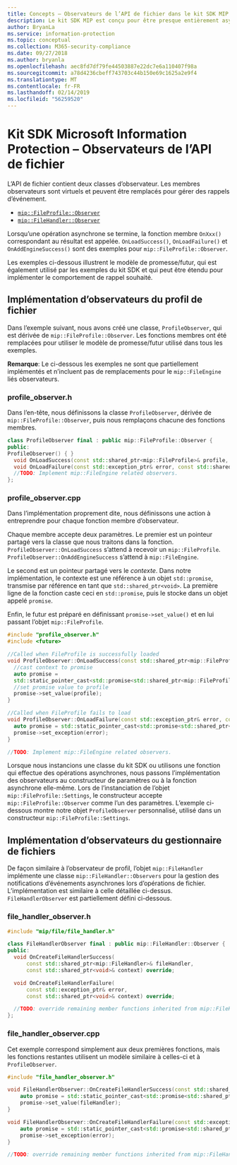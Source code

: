 ```yaml
---
title: Concepts – Observateurs de l’API de fichier dans le kit SDK MIP
description: Le kit SDK MIP est conçu pour être presque entièrement asynchrone. Cet article vous aidera à comprendre comment des observateurs de l’API de fichier sont implémentés et utilisés pour l’asynchronicité.
author: BryanLa
ms.service: information-protection
ms.topic: conceptual
ms.collection: M365-security-compliance
ms.date: 09/27/2018
ms.author: bryanla
ms.openlocfilehash: aec8fd7df79fe44503887e22dc7e6a110407f98a
ms.sourcegitcommit: a78d4236cbeff743703c44b150e69c1625a2e9f4
ms.translationtype: MT
ms.contentlocale: fr-FR
ms.lasthandoff: 02/14/2019
ms.locfileid: "56259520"
---
```

# <a name="microsoft-information-protection-sdk---file-api-observers"></a>Kit SDK Microsoft Information Protection – Observateurs de l’API de fichier

L’API de fichier contient deux classes d’observateur. Les membres observateurs sont virtuels et peuvent être remplacés pour gérer des rappels d’événement.

- [`mip::FileProfile::Observer`](reference/class_mip_fileprofile_observer.md)
- [`mip::FileHandler::Observer`](reference/class_mip_filehandler_observer.md)

Lorsqu’une opération asynchrone se termine, la fonction membre `OnXxx()` correspondant au résultat est appelée. `OnLoadSuccess()`, `OnLoadFailure()` et `OnAddEngineSuccess()` sont des exemples pour `mip::FileProfile::Observer`.

Les exemples ci-dessous illustrent le modèle de promesse/futur, qui est également utilisé par les exemples du kit SDK et qui peut être étendu pour implémenter le comportement de rappel souhaité. 

## <a name="file-profile-observer-implementation"></a>Implémentation d’observateurs du profil de fichier

Dans l’exemple suivant, nous avons créé une classe, `ProfileObserver`, qui est dérivée de `mip::FileProfile::Observer`. Les fonctions membres ont été remplacées pour utiliser le modèle de promesse/futur utilisé dans tous les exemples.

**Remarque**: Le ci-dessous les exemples ne sont que partiellement implémentés et n’incluent pas de remplacements pour le `mip::FileEngine` liés observateurs.

### <a name="profileobserverh"></a>profile_observer.h

Dans l’en-tête, nous définissons la classe `ProfileObserver`, dérivée de `mip::FileProfile::Observer`, puis nous remplaçons chacune des fonctions membres.

```cpp
class ProfileObserver final : public mip::FileProfile::Observer {
public:
ProfileObserver() { }
  void OnLoadSuccess(const std::shared_ptr<mip::FileProfile>& profile, const std::shared_ptr<void>& context) override;
  void OnLoadFailure(const std::exception_ptr& error, const std::shared_ptr<void>& context) override;
  //TODO: Implement mip::FileEngine related observers.
};
```

### <a name="profileobservercpp"></a>profile_observer.cpp

Dans l’implémentation proprement dite, nous définissons une action à entreprendre pour chaque fonction membre d’observateur.

Chaque membre accepte deux paramètres. Le premier est un pointeur partagé vers la classe que nous traitons dans la fonction. `ProfileObserver::OnLoadSuccess` s’attend à recevoir un `mip::FileProfile`. `ProfileObserver::OnAddEngineSuccess` s’attend à `mip::FileEngine`.

Le second est un pointeur partagé vers le *contexte*. Dans notre implémentation, le contexte est une référence à un objet `std::promise`, transmise par référence en tant que `std::shared_ptr<void>`. La première ligne de la fonction caste ceci en `std::promise`, puis le stocke dans un objet appelé `promise`.

Enfin, le futur est préparé en définissant `promise->set_value()` et en lui passant l’objet `mip::FileProfile`.

```cpp
#include "profile_observer.h"
#include <future>

//Called when FileProfile is successfully loaded
void ProfileObserver::OnLoadSuccess(const std::shared_ptr<mip::FileProfile>& profile, const std::shared_ptr<void>& context) {
  //cast context to promise
  auto promise = 
  std::static_pointer_cast<std::promise<std::shared_ptr<mip::FileProfile>>>(context);
  //set promise value to profile
  promise->set_value(profile);
}

//Called when FileProfile fails to load
void ProfileObserver::OnLoadFailure(const std::exception_ptr& error, const std::shared_ptr<void>& context) {
  auto promise = std::static_pointer_cast<std::promise<std::shared_ptr<mip::FileProfile>>>(context);
  promise->set_exception(error);
}

//TODO: Implement mip::FileEngine related observers.
```

Lorsque nous instancions une classe du kit SDK ou utilisons une fonction qui effectue des opérations asynchrones, nous passons l’implémentation des observateurs au constructeur de paramètres ou à la fonction asynchrone elle-même. Lors de l’instanciation de l’objet `mip::FileProfile::Settings`, le constructeur accepte `mip::FileProfile::Observer` comme l’un des paramètres. L’exemple ci-dessous montre notre objet `ProfileObserver` personnalisé, utilisé dans un constructeur `mip::FileProfile::Settings`.

## <a name="filehandler-observer-implementation"></a>Implémentation d’observateurs du gestionnaire de fichiers

De façon similaire à l’observateur de profil, l’objet `mip::FileHandler` implémente une classe `mip::FileHandler::Observers` pour la gestion des notifications d’événements asynchrones lors d’opérations de fichier. L’implémentation est similaire à celle détaillée ci-dessus. `FileHandlerObserver` est partiellement défini ci-dessous. 

### <a name="filehandlerobserverh"></a>file_handler_observer.h

```cpp
#include "mip/file/file_handler.h"

class FileHandlerObserver final : public mip::FileHandler::Observer {
public:
  void OnCreateFileHandlerSuccess(
      const std::shared_ptr<mip::FileHandler>& fileHandler,
      const std::shared_ptr<void>& context) override;

  void OnCreateFileHandlerFailure(
      const std::exception_ptr& error,
      const std::shared_ptr<void>& context) override;

  //TODO: override remaining member functions inherited from mip::FileHandler::Observer
};
```

### <a name="filehandlerobservercpp"></a>file_handler_observer.cpp

Cet exemple correspond simplement aux deux premières fonctions, mais les fonctions restantes utilisent un modèle similaire à celles-ci et à `ProfileObserver`.

```cpp
#include "file_handler_observer.h"

void FileHandlerObserver::OnCreateFileHandlerSuccess(const std::shared_ptr<mip::FileHandler>& fileHandler, const std::shared_ptr<void>& context) {
    auto promise = std::static_pointer_cast<std::promise<std::shared_ptr<mip::FileHandler>>>(context);
    promise->set_value(fileHandler);
}

void FileHandlerObserver::OnCreateFileHandlerFailure(const std::exception_ptr& error, const std::shared_ptr<void>& context) {
    auto promise = std::static_pointer_cast<std::promise<std::shared_ptr<mip::FileHandler>>>(context);
    promise->set_exception(error);
}

//TODO: override remaining member functions inherited from mip::FileHandler::Observer
```

